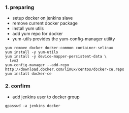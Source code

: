 ### 1. preparing

- setup docker on jenkins slave
- remove current docker package
- install yum utils
- add yum repo for docker
- yum-utils provides the yum-config-manager utility

```
yum remove docker docker-common container-selinux
yum install -y yum-utils
yum install -y device-mapper-persistent-data \
  lvm2
yum-config-manager --add-repo http://download.docker.com/linux/centos/docker-ce.repo
yum install docker-ce
```


### 2. confirm

- add jenkins user to docker group

```
gpasswd -a jenkins docker
```

